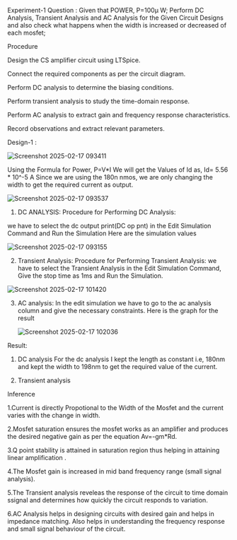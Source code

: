 Experiment-1
Question : Given that POWER, P=100µ W; Perform DC Analysis, Transient Analysis and AC Analysis for the Given Circuit Designs and also check what happens when the width is increased or decreased of each mosfet;

Procedure

Design the CS amplifier circuit using LTSpice.

Connect the required components as per the circuit diagram.

Perform DC analysis to determine the biasing conditions.

Perform transient analysis to study the time-domain response.

Perform AC analysis to extract gain and frequency response characteristics.

Record observations and extract relevant parameters.

Design-1 :

![Screenshot 2025-02-17 093411](https://github.com/user-attachments/assets/a4772ea5-8b4b-479a-a52e-20ceb84e5010)

Using the Formula for Power,
P=V*I
We will get the Values of Id as,
Id= 5.56 * 10^-5 A
Since we are using the 180n nmos, we are only changing the width to get the required current as output.

![Screenshot 2025-02-17 093537](https://github.com/user-attachments/assets/6aacb860-f147-4ffc-86be-38c2fde32651)

1. DC ANALYSIS:
Procedure for Performing DC Analysis: 

we have to select the dc output print(DC op pnt) in the Edit Simulation Command and Run the Simulation
Here are the simulation values

![Screenshot 2025-02-17 093155](https://github.com/user-attachments/assets/5d834b3c-02f5-40bc-9954-fee564e0c6d2)

2. Transient Analysis:
Procedure for Performing Transient Analysis: we have to select the Transient Analysis in the Edit Simulation Command, Give the stop time as 1ms and Run the Simulation.

![Screenshot 2025-02-17 101420](https://github.com/user-attachments/assets/b4d7d155-ada1-49d2-b545-fb1a90d46f97)

3. AC analysis:
   In the edit simulation we have to go to the ac analysis column and give the necessary constraints.
   Here is the graph for the result

    ![Screenshot 2025-02-17 102036](https://github.com/user-attachments/assets/eec4b3e8-115c-4502-b99b-07b01ec9975a)

Result:

1. DC analysis
   For the dc analysis I kept the length as constant i.e, 180nm and kept the width to 198nm to get the required value of the current.

2. Transient analysis
   




Inference

1.Current is directly Propotional to the Width of the Mosfet and the current varies with the change in width.

2.Mosfet saturation ensures the mosfet works as an amplifier and produces the desired negative gain as per the equation Av=-gm*Rd.

3.Q point stability is attained in saturation region thus helping in attaining linear amplification .

4.The Mosfet gain is increased in mid band frequency range (small signal analysis).

5.The Transient analysis reveleas the response of the circuit to time domain ssignal and determines how quickly the circuit responds to variation.

6.AC Analysis helps in designing circuits with desired gain and helps in impedance matching. Also helps in understanding the frequency response and small signal behaviour of the circuit.
